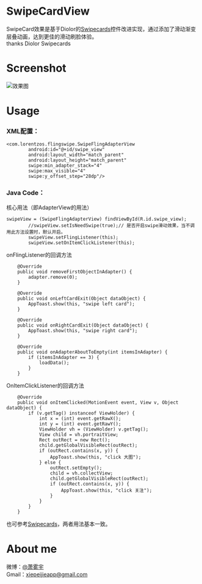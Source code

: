# SwipeCardView
SwipeCard效果是基于Diolor的[Swipecards](https://github.com/Diolor/Swipecards)控件改进实现，通过添加了滑动渐变层叠动画，达到更佳的滑动刷脸体验。  
thanks Diolor Swipecards  

# Screenshot
![效果图](https://github.com/xiepeijie/SwipeCardView/blob/master/ezgif.com-1.gif "Optional title")

# Usage
### XML配置：
```
<com.lorentzos.flingswipe.SwipeFlingAdapterView
        android:id="@+id/swipe_view"
        android:layout_width="match_parent"
        android:layout_height="match_parent"
        swipe:min_adapter_stack="4"
        swipe:max_visible="4"
        swipe:y_offset_step="28dp"/>
```
### Java Code：
核心用法（即AdapterView的用法）
```
swipeView = (SwipeFlingAdapterView) findViewById(R.id.swipe_view);
        //swipeView.setIsNeedSwipe(true);// 是否开启swipe滑动效果，当不调用此方法设置时，默认开启。
        swipeView.setFlingListener(this);
        swipeView.setOnItemClickListener(this);
```
onFlingListener的回调方法
```
    @Override
    public void removeFirstObjectInAdapter() {
        adapter.remove(0);
    }

    @Override
    public void onLeftCardExit(Object dataObject) {
        AppToast.show(this, "swipe left card");
    }

    @Override
    public void onRightCardExit(Object dataObject) {
        AppToast.show(this, "swipe right card");
    }

    @Override
    public void onAdapterAboutToEmpty(int itemsInAdapter) {
        if (itemsInAdapter == 3) {
            loadData();
        }
    }
```
OnItemClickListener的回调方法
```
    @Override
    public void onItemClicked(MotionEvent event, View v, Object dataObject) {
        if (v.getTag() instanceof ViewHolder) {
            int x = (int) event.getRawX();
            int y = (int) event.getRawY();
            ViewHolder vh = (ViewHolder) v.getTag();
            View child = vh.portraitView;
            Rect outRect = new Rect();
            child.getGlobalVisibleRect(outRect);
            if (outRect.contains(x, y)) {
                AppToast.show(this, "click 大图");
            } else {
                outRect.setEmpty();
                child = vh.collectView;
                child.getGlobalVisibleRect(outRect);
                if (outRect.contains(x, y)) {
                    AppToast.show(this, "click 关注");
                }
            }
        }
    }
```
也可参考[Swipecards](https://github.com/Diolor/Swipecards)，两者用法基本一致。  
# About me
微博：[@萧雾宇](http://weibo.com/payge)  
Gmail：xiepeijieapp@gmail.com

